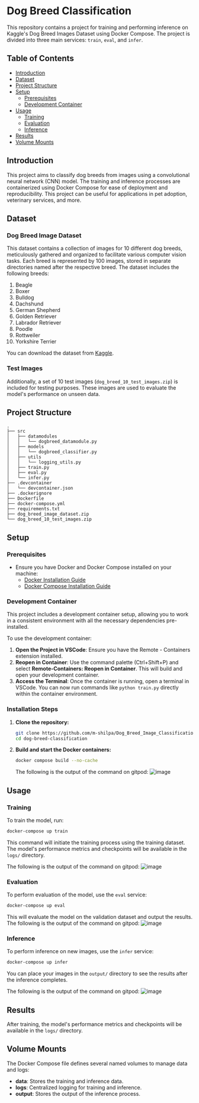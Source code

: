 # Dog Breed Classification

This repository contains a project for training and performing inference on Kaggle's Dog Breed Images Dataset using Docker Compose. The project is divided into three main services: `train`, `eval`, and `infer`.

## Table of Contents

- [Introduction](#introduction)
- [Dataset](#dataset)
- [Project Structure](#project-structure)
- [Setup](#setup)
  - [Prerequisites](#prerequisites)
  - [Development Container](#development-container)
- [Usage](#usage)
  - [Training](#training)
  - [Evaluation](#evaluation)
  - [Inference](#inference)
- [Results](#results)
- [Volume Mounts](#volume-mounts)

## Introduction

This project aims to classify dog breeds from images using a convolutional neural network (CNN) model. The training and inference processes are containerized using Docker Compose for ease of deployment and reproducibility. This project can be useful for applications in pet adoption, veterinary services, and more.

## Dataset

### Dog Breed Image Dataset

This dataset contains a collection of images for 10 different dog breeds, meticulously gathered and organized to facilitate various computer vision tasks. Each breed is represented by 100 images, stored in separate directories named after the respective breed. The dataset includes the following breeds:

1. Beagle
2. Boxer
3. Bulldog
4. Dachshund
5. German Shepherd
6. Golden Retriever
7. Labrador Retriever
8. Poodle
9. Rottweiler
10. Yorkshire Terrier

You can download the dataset from [Kaggle](https://www.kaggle.com/datasets/khushikhushikhushi/dog-breed-image-dataset).

### Test Images

Additionally, a set of 10 test images (`dog_breed_10_test_images.zip`) is included for testing purposes. These images are used to evaluate the model's performance on unseen data.

## Project Structure

```
.
├── src
│   ├── datamodules
│   │   └── dogbreed_datamodule.py
│   ├── models
│   │   └── dogbreed_classifier.py
│   ├── utils
│   │   └── logging_utils.py
│   ├── train.py
│   ├── eval.py
│   └── infer.py
├── .devcontainer
│   └── devcontainer.json
├── .dockerignore
├── Dockerfile
├── docker-compose.yml
├── requirements.txt
├── dog_breed_image_dataset.zip
└── dog_breed_10_test_images.zip
```

## Setup

### Prerequisites

- Ensure you have Docker and Docker Compose installed on your machine:
  - [Docker Installation Guide](https://docs.docker.com/get-docker/)
  - [Docker Compose Installation Guide](https://docs.docker.com/compose/install/)

### Development Container

This project includes a development container setup, allowing you to work in a consistent environment with all the necessary dependencies pre-installed. 

To use the development container:

1. **Open the Project in VSCode**: Ensure you have the Remote - Containers extension installed.
2. **Reopen in Container**: Use the command palette (Ctrl+Shift+P) and select **Remote-Containers: Reopen in Container**. This will build and open your development container.
3. **Access the Terminal**: Once the container is running, open a terminal in VSCode. You can now run commands like `python train.py` directly within the container environment.


### Installation Steps

1. **Clone the repository:**
   ```bash
   git clone https://github.com/m-shilpa/Dog_Breed_Image_Classification
   cd dog-breed-classification
   ```

2. **Build and start the Docker containers:**
   ```bash
   docker compose build --no-cache
   ```
   The following is the output of the command on gitpod:
   ![image](https://github.com/user-attachments/assets/b8886aee-2074-4106-95f2-29951990a21c)


## Usage

### Training

To train the model, run:
```bash
docker-compose up train
```
This command will initiate the training process using the training dataset. The model's performance metrics and checkpoints will be available in the `logs/` directory.

The following is the output of the command on gitpod:
![image](https://github.com/user-attachments/assets/4b926b33-d5b6-4c3a-afeb-e9b448e8659c)


### Evaluation

To perform evaluation of the model, use the `eval` service:
```bash
docker-compose up eval
```
This will evaluate the model on the validation dataset and output the results.
The following is the output of the command on gitpod:
![image](https://github.com/user-attachments/assets/4623e8a4-a678-49ab-9a7c-e7736a51095f)


### Inference

To perform inference on new images, use the `infer` service:
```bash
docker-compose up infer
```
You can place your images in the `output/` directory to see the results after the inference completes.

The following is the output of the command on gitpod:
![image](https://github.com/user-attachments/assets/93ecdb2f-2f86-4632-9287-1ce43190f97a)

## Results

After training, the model's performance metrics and checkpoints will be available in the `logs/` directory.

## Volume Mounts

The Docker Compose file defines several named volumes to manage data and logs:

- **data**: Stores the training and inference data.
- **logs**: Centralized logging for training and inference.
- **output**: Stores the output of the inference process.


